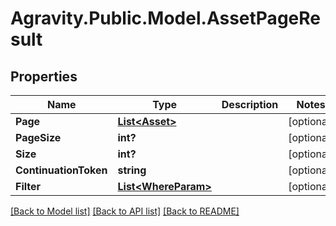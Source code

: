 # Agravity.Public.Model.AssetPageResult

## Properties

Name | Type | Description | Notes
------------ | ------------- | ------------- | -------------
**Page** | [**List&lt;Asset&gt;**](Asset.md) |  | [optional] 
**PageSize** | **int?** |  | [optional] 
**Size** | **int?** |  | [optional] 
**ContinuationToken** | **string** |  | [optional] 
**Filter** | [**List&lt;WhereParam&gt;**](WhereParam.md) |  | [optional] 

[[Back to Model list]](../README.md#documentation-for-models) [[Back to API list]](../README.md#documentation-for-api-endpoints) [[Back to README]](../README.md)

